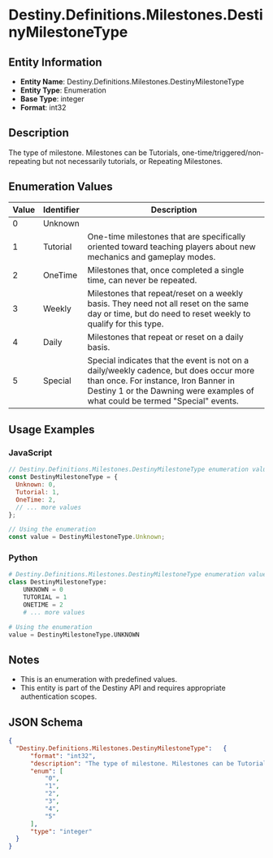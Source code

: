 # Destiny.Definitions.Milestones.DestinyMilestoneType

## Entity Information
- **Entity Name**: Destiny.Definitions.Milestones.DestinyMilestoneType
- **Entity Type**: Enumeration
- **Base Type**: integer
- **Format**: int32

## Description
The type of milestone. Milestones can be Tutorials, one-time/triggered/non-repeating but not necessarily tutorials, or Repeating Milestones.

## Enumeration Values

| Value | Identifier | Description |
|-------|------------|-------------|
| 0 | Unknown |  |
| 1 | Tutorial | One-time milestones that are specifically oriented toward teaching players about new mechanics and gameplay modes. |
| 2 | OneTime | Milestones that, once completed a single time, can never be repeated. |
| 3 | Weekly | Milestones that repeat/reset on a weekly basis. They need not all reset on the same day or time, but do need to reset weekly to qualify for this type. |
| 4 | Daily | Milestones that repeat or reset on a daily basis. |
| 5 | Special | Special indicates that the event is not on a daily/weekly cadence, but does occur more than once. For instance, Iron Banner in Destiny 1 or the Dawning were examples of what could be termed "Special" events. |

## Usage Examples

### JavaScript
```javascript
// Destiny.Definitions.Milestones.DestinyMilestoneType enumeration values
const DestinyMilestoneType = {
  Unknown: 0,
  Tutorial: 1,
  OneTime: 2,
  // ... more values
};

// Using the enumeration
const value = DestinyMilestoneType.Unknown;
```

### Python
```python
# Destiny.Definitions.Milestones.DestinyMilestoneType enumeration values
class DestinyMilestoneType:
    UNKNOWN = 0
    TUTORIAL = 1
    ONETIME = 2
    # ... more values

# Using the enumeration
value = DestinyMilestoneType.UNKNOWN
```

## Notes
- This is an enumeration with predefined values.
- This entity is part of the Destiny API and requires appropriate authentication scopes.

## JSON Schema
```json
{
  "Destiny.Definitions.Milestones.DestinyMilestoneType":   {
      "format": "int32",
      "description": "The type of milestone. Milestones can be Tutorials, one-time/triggered/non-repeating but not necessarily tutorials, or Repeating Milestones.",
      "enum": [
          "0",
          "1",
          "2",
          "3",
          "4",
          "5"
      ],
      "type": "integer"
  }
}
```
